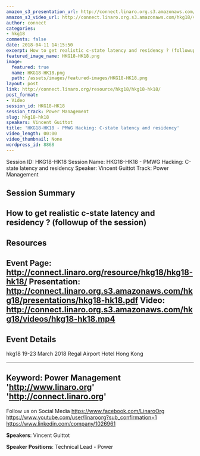 ```yaml
---
amazon_s3_presentation_url: http://connect.linaro.org.s3.amazonaws.com/hkg18/presentations/hkg18-hk18.pdf
amazon_s3_video_url: http://connect.linaro.org.s3.amazonaws.com/hkg18/videos/hkg18-hk18.mp4
author: connect
categories:
- hkg18
comments: false
date: 2018-04-11 14:15:50
excerpt: How to get realistic c-state latency and residency ? (followup of the session)
featured_image_name: HKG18-HK18.png
image:
  featured: true
  name: HKG18-HK18.png
  path: /assets/images/featured-images/HKG18-HK18.png
layout: post
link: http://connect.linaro.org/resource/hkg18/hkg18-hk18/
post_format:
- Video
session_id: HKG18-HK18
session_track: Power Management
slug: hkg18-hk18
speakers: Vincent Guittot
title: 'HKG18-HK18 - PMWG Hacking: C-state latency and residency'
video_length: 00:00
video_thumbnail: None
wordpress_id: 8868
---
```


Session ID: HKG18-HK18
Session Name: HKG18-HK18 - PMWG Hacking: C-state latency and residency
Speaker: Vincent Guittot
Track: Power Management


## Session Summary
How to get realistic c-state latency and residency ? (followup of the session)
---------------------------------------------------
## Resources
Event Page: http://connect.linaro.org/resource/hkg18/hkg18-hk18/
Presentation: http://connect.linaro.org.s3.amazonaws.com/hkg18/presentations/hkg18-hk18.pdf
Video: http://connect.linaro.org.s3.amazonaws.com/hkg18/videos/hkg18-hk18.mp4
 ---------------------------------------------------
## Event Details
hkg18
19-23 March 2018 
Regal Airport Hotel Hong Kong

---------------------------------------------------
Keyword: Power Management
'http://www.linaro.org'
'http://connect.linaro.org'
---------------------------------------------------
Follow us on Social Media
https://www.facebook.com/LinaroOrg
https://www.youtube.com/user/linaroorg?sub_confirmation=1
https://www.linkedin.com/company/1026961

**Speakers**: Vincent Guittot

**Speaker Positions**: Technical Lead - Power